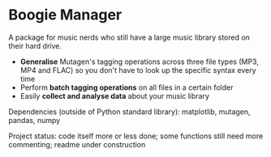 # Boogie Manager

A package for music nerds who still have a large music library stored on their hard drive.

* **Generalise** Mutagen's tagging operations across three file types (MP3, MP4 and FLAC) so you don't have to look up the specific syntax every time
* Perform **batch tagging operations** on all files in a certain folder
* Easily **collect and analyse data** about your music library

Dependencies (outside of Python standard library): matplotlib, mutagen, pandas, numpy

Project status: code itself more or less done; some functions still need more commenting; readme under construction

